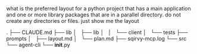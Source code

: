 what is the preferred layout for a python project that has a main application and one or more library packages that are in a parallel directory. do not create any directories or files. just show me the layout

.
├── CLAUDE.md
├── lib
│   ├── lib
│   │   └── client
│   └── tests
├── prompts
│   ├── layout.md
│   └── plan.md
├── sqirvy-mcp.log
└── src
└── agent-cli
└── **init**.py
